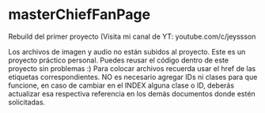 # masterChiefFanPage
Rebuild del primer proyecto (Visita mi canal de YT: youtube.com/c/jeyssson

Los archivos de imagen y audio no están subidos al proyecto. Este es un proyecto práctico personal. 
Puedes reusar el código dentro de este proyecto sin problemas :)
Para colocar archivos recuerda usar el href de las etiquetas correspondientes. NO es necesario agregar IDs ni clases para que funcione, en caso de cambiar en el INDEX alguna clase o ID, deberás actualizar esa respectiva referencia en los demás documentos donde estén solicitadas.
